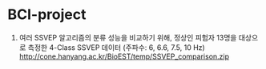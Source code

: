 # BCI-project

1. 여러 SSVEP 알고리즘의 분류 성능을 비교하기 위해, 정상인 피험자 13명을 대상으로 측정한 4-Class SSVEP 데이터
(주파수: 6, 6.6, 7.5, 10 Hz)
http://cone.hanyang.ac.kr/BioEST/temp/SSVEP_comparison.zip

